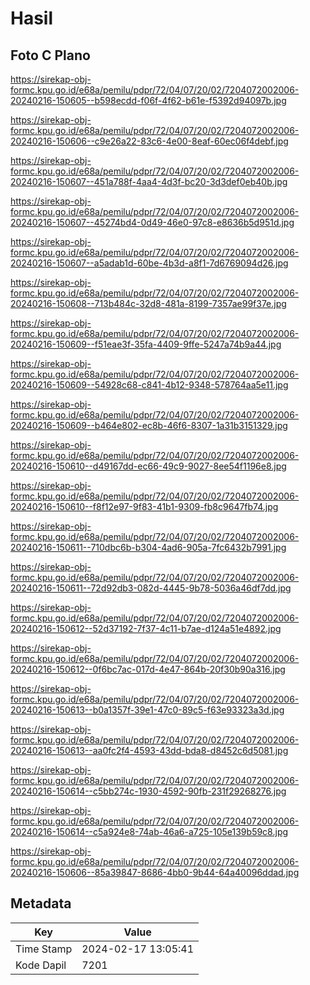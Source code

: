 # Hasil

## Foto C Plano

https://sirekap-obj-formc.kpu.go.id/e68a/pemilu/pdpr/72/04/07/20/02/7204072002006-20240216-150605--b598ecdd-f06f-4f62-b61e-f5392d94097b.jpg

https://sirekap-obj-formc.kpu.go.id/e68a/pemilu/pdpr/72/04/07/20/02/7204072002006-20240216-150606--c9e26a22-83c6-4e00-8eaf-60ec06f4debf.jpg

https://sirekap-obj-formc.kpu.go.id/e68a/pemilu/pdpr/72/04/07/20/02/7204072002006-20240216-150607--451a788f-4aa4-4d3f-bc20-3d3def0eb40b.jpg

https://sirekap-obj-formc.kpu.go.id/e68a/pemilu/pdpr/72/04/07/20/02/7204072002006-20240216-150607--45274bd4-0d49-46e0-97c8-e8636b5d951d.jpg

https://sirekap-obj-formc.kpu.go.id/e68a/pemilu/pdpr/72/04/07/20/02/7204072002006-20240216-150607--a5adab1d-60be-4b3d-a8f1-7d6769094d26.jpg

https://sirekap-obj-formc.kpu.go.id/e68a/pemilu/pdpr/72/04/07/20/02/7204072002006-20240216-150608--713b484c-32d8-481a-8199-7357ae99f37e.jpg

https://sirekap-obj-formc.kpu.go.id/e68a/pemilu/pdpr/72/04/07/20/02/7204072002006-20240216-150609--f51eae3f-35fa-4409-9ffe-5247a74b9a44.jpg

https://sirekap-obj-formc.kpu.go.id/e68a/pemilu/pdpr/72/04/07/20/02/7204072002006-20240216-150609--54928c68-c841-4b12-9348-578764aa5e11.jpg

https://sirekap-obj-formc.kpu.go.id/e68a/pemilu/pdpr/72/04/07/20/02/7204072002006-20240216-150609--b464e802-ec8b-46f6-8307-1a31b3151329.jpg

https://sirekap-obj-formc.kpu.go.id/e68a/pemilu/pdpr/72/04/07/20/02/7204072002006-20240216-150610--d49167dd-ec66-49c9-9027-8ee54f1196e8.jpg

https://sirekap-obj-formc.kpu.go.id/e68a/pemilu/pdpr/72/04/07/20/02/7204072002006-20240216-150610--f8f12e97-9f83-41b1-9309-fb8c9647fb74.jpg

https://sirekap-obj-formc.kpu.go.id/e68a/pemilu/pdpr/72/04/07/20/02/7204072002006-20240216-150611--710dbc6b-b304-4ad6-905a-7fc6432b7991.jpg

https://sirekap-obj-formc.kpu.go.id/e68a/pemilu/pdpr/72/04/07/20/02/7204072002006-20240216-150611--72d92db3-082d-4445-9b78-5036a46df7dd.jpg

https://sirekap-obj-formc.kpu.go.id/e68a/pemilu/pdpr/72/04/07/20/02/7204072002006-20240216-150612--52d37192-7f37-4c11-b7ae-d124a51e4892.jpg

https://sirekap-obj-formc.kpu.go.id/e68a/pemilu/pdpr/72/04/07/20/02/7204072002006-20240216-150612--0f6bc7ac-017d-4e47-864b-20f30b90a316.jpg

https://sirekap-obj-formc.kpu.go.id/e68a/pemilu/pdpr/72/04/07/20/02/7204072002006-20240216-150613--b0a1357f-39e1-47c0-89c5-f63e93323a3d.jpg

https://sirekap-obj-formc.kpu.go.id/e68a/pemilu/pdpr/72/04/07/20/02/7204072002006-20240216-150613--aa0fc2f4-4593-43dd-bda8-d8452c6d5081.jpg

https://sirekap-obj-formc.kpu.go.id/e68a/pemilu/pdpr/72/04/07/20/02/7204072002006-20240216-150614--c5bb274c-1930-4592-90fb-231f29268276.jpg

https://sirekap-obj-formc.kpu.go.id/e68a/pemilu/pdpr/72/04/07/20/02/7204072002006-20240216-150614--c5a924e8-74ab-46a6-a725-105e139b59c8.jpg

https://sirekap-obj-formc.kpu.go.id/e68a/pemilu/pdpr/72/04/07/20/02/7204072002006-20240216-150606--85a39847-8686-4bb0-9b44-64a40096ddad.jpg


## Metadata

| Key        | Value               |
| ---------- | ------------------- |
| Time Stamp | 2024-02-17 13:05:41 |
| Kode Dapil | 7201                |



